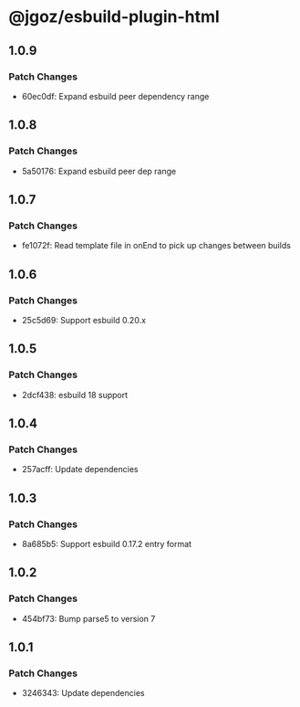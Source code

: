# @jgoz/esbuild-plugin-html

## 1.0.9

### Patch Changes

- 60ec0df: Expand esbuild peer dependency range

## 1.0.8

### Patch Changes

- 5a50176: Expand esbuild peer dep range

## 1.0.7

### Patch Changes

- fe1072f: Read template file in onEnd to pick up changes between builds

## 1.0.6

### Patch Changes

- 25c5d69: Support esbuild 0.20.x

## 1.0.5

### Patch Changes

- 2dcf438: esbuild 18 support

## 1.0.4

### Patch Changes

- 257acff: Update dependencies

## 1.0.3

### Patch Changes

- 8a685b5: Support esbuild 0.17.2 entry format

## 1.0.2

### Patch Changes

- 454bf73: Bump parse5 to version 7

## 1.0.1

### Patch Changes

- 3246343: Update dependencies
